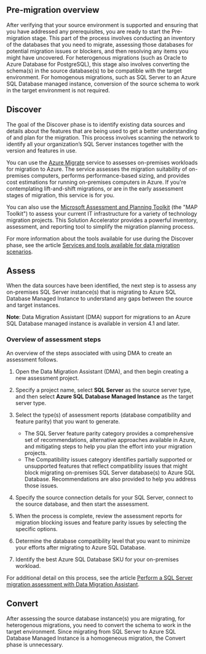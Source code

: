 ## Pre-migration overview

After verifying that your source environment is supported and ensuring that you have addressed any prerequisites, you are ready to start the Pre-migration stage. This part of the process involves conducting an inventory of the databases that you need to migrate, assessing those databases for potential migration issues or blockers, and then resolving any items you might have uncovered. For heterogenous migrations (such as Oracle to Azure Database for PostgreSQL), this stage also involves converting the schema(s) in the source database(s) to be compatible with the target environment. For homogenous migrations, such as SQL Server to an Azure SQL Database managed instance, conversion of the source schema to work in the target environment is not required.

## Discover

The goal of the Discover phase is to identify existing data sources and details about the features that are being used to get a better understanding of and plan for the migration. This process involves scanning the network to identify all your organization’s SQL Server instances together with the version and features in use.

You can use the [Azure Migrate](https://docs.microsoft.com/azure/migrate/migrate-overview) service to assesses on-premises workloads for migration to Azure. The service assesses the migration suitability of on-premises computers, performs performance-based sizing, and provides cost estimations for running on-premises computers in Azure. If you're contemplating lift-and-shift migrations, or are in the early assessment stages of migration, this service is for you.

You can also use the [Microsoft Assessment and Planning Toolkit](https://www.microsoft.com/en-us/download/details.aspx?id=7826) (the "MAP Toolkit") to assess your current IT infrastructure for a variety of technology migration projects. This Solution Accelerator provides a powerful inventory, assessment, and reporting tool to simplify the migration planning process.

For more information about the tools available for use during the Discover phase, see the article [Services and tools available for data migration scenarios](https://docs.microsoft.com/azure/dms/dms-tools-matrix).

##  Assess 

When the data sources have been identified, the next step is to assess any on-premises SQL Server instance(s) that is migrating to Azure SQL Database Managed Instance to understand any gaps between the source and target instances.

**Note**: Data Migration Assistant (DMA) support for migrations to an Azure SQL Database managed instance is available in version 4.1 and later.

### Overview of assessment steps

An overview of the steps associated with using DMA to create an assessment follows.

1. Open the Data Migration Assistant (DMA), and then begin creating a new assessment project.

2. Specify a project name, select **SQL Server** as the source server type, and then select **Azure SQL Database Managed Instance** as the target server type.

3. Select the type(s) of assessment reports (database compatibility and feature parity) that you want to generate.
    - The SQL Server feature parity category provides a comprehensive set of recommendations, alternative approaches available in Azure, and mitigating steps to help you plan the effort into your migration projects.
    - The Compatibility issues category identifies partially supported or unsupported features that reflect compatibility issues that might block migrating on-premises SQL Server database(s) to Azure SQL Database. Recommendations are also provided to help you address those issues.

4. Specify the source connection details for your SQL Server, connect to the source database, and then start the assessment.

5. When the process is complete, review the assessment reports for migration blocking issues and feature parity issues by selecting the specific options.

6. Determine the database compatibility level that you want to minimize your efforts after migrating to Azure SQL Database.

7. Identify the best Azure SQL Database SKU for your on-premises workload.

For additional detail on this process, see the article [Perform a SQL Server migration assessment with Data Migration Assistant](https://docs.microsoft.com/en-us/sql/dma/dma-assesssqlonprem?view=sql-server-2017).

## Convert

After assessing the source database instance(s) you are migrating, for heterogenous migrations, you need to convert the schema to work in the target environment. Since migrating from SQL Server to Azure SQL Database Managed Instance is a homogeneous migration, the Convert phase is unnecessary.
